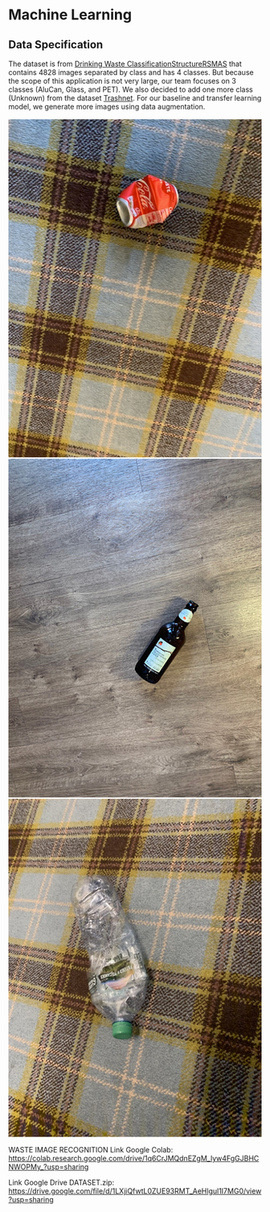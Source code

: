 # Machine Learning

## Data Specification

The dataset is from [Drinking Waste ClassificationStructureRSMAS](https://www.kaggle.com/datasets/arkadiyhacks/drinking-waste-classification) that contains 4828 images separated by class and has 4 classes. But because the scope of this application is not very large, our team focuses on 3 classes (AluCan, Glass, and PET). We also decided to add one more class (Unknown) from the dataset [Trashnet](https://github.com/garythung/trashnet). For our baseline and transfer learning model, we generate more images using data augmentation.
<br>
<br>
![AluCan1,000](https://github.com/Team-Capstone-C23-PS207/Model-Dataset-ML/blob/main/DATASET/TRAIN/AluCan/AluCan1%2C000.jpg)
![Glass1,001](https://github.com/Team-Capstone-C23-PS207/Model-Dataset-ML/blob/main/DATASET/TRAIN/Glass/Glass1%2C001.JPG)
![PET1,000](https://github.com/Team-Capstone-C23-PS207/Model-Dataset-ML/blob/main/DATASET/TRAIN/PET/PET1%2C000.jpg)

WASTE IMAGE RECOGNITION
Link Google Colab: https://colab.research.google.com/drive/1q6CrJMQdnEZgM_lyw4FgGJBHCNWOPMy_?usp=sharing

Link Google Drive DATASET.zip: https://drive.google.com/file/d/1LXjiQfwtL0ZUE93RMT_AeHlgul1I7MG0/view?usp=sharing
